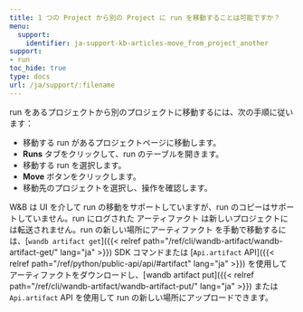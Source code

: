 ```yaml
---
title: 1 つの Project から別の Project に run を移動することは可能ですか？
menu:
  support:
    identifier: ja-support-kb-articles-move_from_project_another
support:
- run
toc_hide: true
type: docs
url: /ja/support/:filename
---
```


run をあるプロジェクトから別のプロジェクトに移動するには、次の手順に従います：

- 移動する run があるプロジェクトページに移動します。
- **Runs** タブをクリックして、run のテーブルを開きます。
- 移動する run を選択します。
- **Move** ボタンをクリックします。
- 移動先のプロジェクトを選択し、操作を確認します。

W&B は UI を介して run の移動をサポートしていますが、run のコピーはサポートしていません。run にログされた アーティファクト は新しいプロジェクトには転送されません。run の新しい場所にアーティファクト を手動で移動するには、[`wandb artifact get`]({{< relref path="/ref/cli/wandb-artifact/wandb-artifact-get/" lang="ja" >}}) SDK コマンドまたは [`Api.artifact` API]({{< relref path="/ref/python/public-api/api/#artifact" lang="ja" >}}) を使用してアーティファクトをダウンロードし、[wandb artifact put]({{< relref path="/ref/cli/wandb-artifact/wandb-artifact-put/" lang="ja" >}}) または `Api.artifact` API を使用して run の新しい場所にアップロードできます。